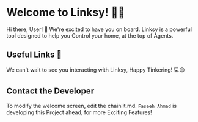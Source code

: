 # Welcome to Linksy! 🚀🤖

Hi there, User! 👋 We're excited to have you on board. Linksy is a powerful tool designed to help you Control your home, at the top of Agents.

## Useful Links 🔗

<!-- - **Documentation:** Get started with our comprehensive [Chainlit Documentation](https://docs.chainlit.io) 📚
- **Discord Community:** Join our friendly [Chainlit Discord](https://discord.gg/k73SQ3FyUh) to ask questions, share your projects, and connect with other developers! 💬 -->

We can't wait to see you interacting with Linksy, Happy Tinkering! 💻😊

## Contact the Developer

To modify the welcome screen, edit the chainlit.md. `Faseeh Ahmad` is developing this Project ahead, for more Exciting Features!